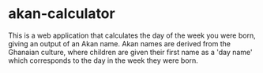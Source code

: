# akan-calculator
This is a web application that calculates the day of the week you were born, giving an output of an Akan name. Akan names are derived from the Ghanaian culture, where children are given their first name as a 'day name' which corresponds to the day in the week they were born.
